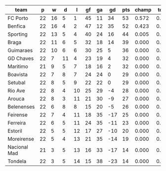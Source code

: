 |     team     | p  | w  | d  | l  | gf | ga | gd  | pts | champ | top2  | top3  | top4  |  5-7  | bot4  | bot3  | bot2  |
|--------------|----|----|----|----|----|----|-----|-----|-------|-------|-------|-------|-------|-------|-------|-------|
| FC Porto     | 22 | 16 |  5 |  1 | 45 | 11 |  34 |  53 | 0.572 | 0.981 | 0.999 | 1.000 | 0.000 | 0.000 | 0.000 | 0.000|
| Benfica      | 22 | 16 |  4 |  2 | 47 | 12 |  35 |  52 | 0.423 | 0.960 | 0.998 | 1.000 | 0.000 | 0.000 | 0.000 | 0.000|
| Sporting     | 22 | 13 |  5 |  4 | 40 | 24 |  16 |  44 | 0.005 | 0.053 | 0.724 | 0.930 | 0.069 | 0.000 | 0.000 | 0.000|
| Braga        | 22 | 11 |  6 |  5 | 32 | 18 |  14 |  39 | 0.000 | 0.006 | 0.209 | 0.685 | 0.305 | 0.000 | 0.000 | 0.000|
| Guimaraes    | 22 | 10 |  6 |  6 | 30 | 25 |   5 |  36 | 0.000 | 0.001 | 0.059 | 0.280 | 0.658 | 0.000 | 0.000 | 0.000|
| GD Chaves    | 22 |  7 | 11 |  4 | 23 | 19 |   4 |  32 | 0.000 | 0.000 | 0.002 | 0.023 | 0.458 | 0.002 | 0.001 | 0.000|
| Maritimo     | 21 |  9 |  5 |  7 | 18 | 16 |   2 |  32 | 0.000 | 0.000 | 0.007 | 0.061 | 0.626 | 0.000 | 0.000 | 0.000|
| Boavista     | 22 |  7 |  8 |  7 | 24 | 24 |   0 |  29 | 0.000 | 0.000 | 0.001 | 0.007 | 0.266 | 0.008 | 0.003 | 0.000|
| Setubal      | 22 |  8 |  5 |  9 | 22 | 22 |   0 |  29 | 0.000 | 0.000 | 0.001 | 0.009 | 0.284 | 0.008 | 0.002 | 0.000|
| Rio Ave      | 22 |  8 |  4 | 10 | 25 | 29 |  -4 |  28 | 0.000 | 0.000 | 0.000 | 0.004 | 0.206 | 0.018 | 0.006 | 0.001|
| Arouca       | 22 |  8 |  3 | 11 | 21 | 30 |  -9 |  27 | 0.000 | 0.000 | 0.000 | 0.001 | 0.060 | 0.079 | 0.026 | 0.005|
| Belenenses   | 22 |  6 |  8 |  8 | 15 | 20 |  -5 |  26 | 0.000 | 0.000 | 0.000 | 0.000 | 0.051 | 0.089 | 0.029 | 0.006|
| Feirense     | 22 |  7 |  4 | 11 | 18 | 35 | -17 |  25 | 0.000 | 0.000 | 0.000 | 0.000 | 0.005 | 0.388 | 0.200 | 0.069|
| Ferreira     | 22 |  6 |  5 | 11 | 24 | 35 | -11 |  23 | 0.000 | 0.000 | 0.000 | 0.000 | 0.009 | 0.299 | 0.145 | 0.049|
| Estoril      | 22 |  5 |  5 | 12 | 17 | 27 | -10 |  20 | 0.000 | 0.000 | 0.000 | 0.000 | 0.004 | 0.475 | 0.274 | 0.108|
| Moreirense   | 22 |  5 |  4 | 13 | 21 | 35 | -14 |  19 | 0.000 | 0.000 | 0.000 | 0.000 | 0.001 | 0.748 | 0.568 | 0.296|
| Nacional Mad | 21 |  3 |  5 | 13 | 16 | 33 | -17 |  14 | 0.000 | 0.000 | 0.000 | 0.000 | 0.000 | 0.926 | 0.842 | 0.686|
| Tondela      | 22 |  3 |  5 | 14 | 15 | 38 | -23 |  14 | 0.000 | 0.000 | 0.000 | 0.000 | 0.000 | 0.960 | 0.905 | 0.779|
